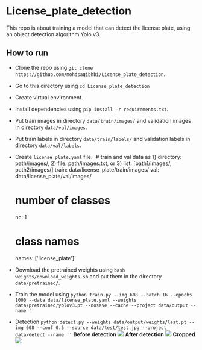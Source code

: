 # License_plate_detection
This repo is about training a model that can detect the license plate, using an object detection algorithm Yolo v3.

## How to run
- Clone the repo using `git clone https://github.com/mohdsaqibhbi/License_plate_detection`.
- Go to this directory using `cd License_plate_detection`
- Create virtual environment.
- Install dependencies using `pip install -r requirements.txt`.
- Put train images in directory `data/train/images/` and validation images in directory `data/val/images`.
- Put train labels in directory `data/train/labels/` and validation labels in directory `data/val/labels`.
- Create `license_plate.yaml` file.
    `# train and val data as 1) directory: path/images/, 2) file: path/images.txt, or 3) list: [path1/images/, path2/images/]
    train: data/license_plate/train/images/
    val: data/license_plate/val/images/

    # number of classes
    nc: 1

    # class names
    names: ['license_plate']`
    
- Download the pretrained weights using `bash weights/download_weights.sh` and put them in the directory `data/pretrained/`.
- Train the model using 
  `python train.py --img 608 --batch 16 --epochs 1000 --data data/license_plate.yaml --weights data/pretrained/yolov3.pt --nosave --cache --project data/output --name ''`
- Detection
  `python detect.py --weights data/output/weights/last.pt --img 608 --conf 0.5 --source data/test/test.jpg --project data/detect --name ''`
  **Before detection**
  ![](test/img2.jpg)
  **After detection**
  ![](detect/img2.jpg)
  **Cropped**
  ![](detect/roi_img2.jpg)
